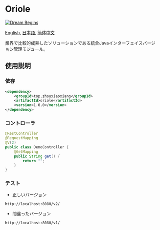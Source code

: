 # Oriole

[![Dream Begins](https://github.com/zhouxiaoxiang/version/actions/workflows/maven.yml/badge.svg?branch=main)](https://github.com/zhouxiaoxiang/version/actions/workflows/maven.yml)

[English](README.md), [日本語](README.ja.md), [简体中文](README.zh-cn.md)

業界で比較的成熟したソリューションである統合Javaインターフェイスバージョン管理モジュール。

## 使用説明

### 依存

```xml
<dependency>
    <groupId>top.zhouxiaoxiang</groupId>
    <artifactId>oriole</artifactId>
    <version>1.0.0</version>
</dependency>
```

### コントローラ

```java
@RestController
@RequestMapping
@V(2)
public class DemoController {
    @GetMapping
    public String get() {
        return "";
    }
}
```

### テスト
 
- 正しいバージョン

`http://localhost:8080/v2/`

- 間違ったバージョン
  
`http://localhost:8080/v1/`
